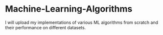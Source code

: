 # Machine-Learning-Algorithms
I will upload my implementations of various ML algorithms from scratch and their performance on different datasets. 
